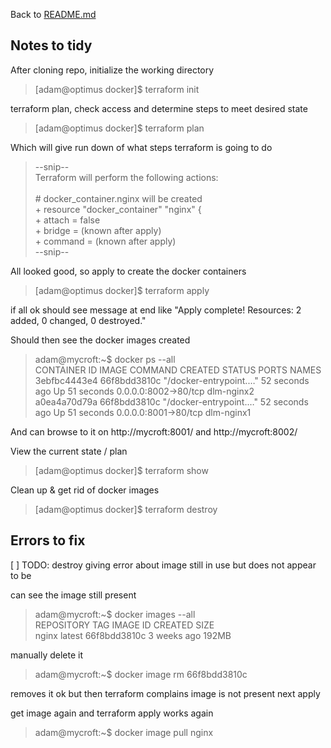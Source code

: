 Back to [README.md](README.md)

## Notes to tidy

After cloning repo, initialize the working directory

> [adam@optimus docker]$ terraform init

terraform plan, check access and determine steps to meet desired state

> [adam@optimus docker]$ terraform plan

Which will give run down of what steps terraform is going to do

> --snip--\
> Terraform will perform the following actions:\
> \
>   \# docker_container.nginx will be created\
>   \+ resource "docker_container" "nginx" \{\
>       \+ attach                                      = false\
>       \+ bridge                                      = (known after apply)\
>       \+ command                                     = (known after apply)\
> --snip--

All looked good, so apply to create the docker containers
> [adam@optimus docker]$ terraform apply

if all ok should see message at end like "Apply complete! Resources: 2 added, 0 changed, 0 destroyed."

Should then see the docker images created
> adam@mycroft:~$ docker ps --all \
> CONTAINER ID   IMAGE          COMMAND                  CREATED          STATUS          PORTS                  NAMES \
> 3ebfbc4443e4   66f8bdd3810c   "\/docker-entrypoint.…"   52 seconds ago   Up 51 seconds   0.0.0.0:8002->80\/tcp   dlm-nginx2 \
> a0ea4a70d79a   66f8bdd3810c   "\/docker-entrypoint.…"   52 seconds ago   Up 51 seconds   0.0.0.0:8001->80\/tcp   dlm-nginx1

And can browse to it on http://mycroft:8001/ and http://mycroft:8002/

View the current state / plan
> [adam@optimus docker]$ terraform show

Clean up & get rid of docker images
> [adam@optimus docker]$ terraform destroy

## Errors to fix

[ ] TODO: destroy giving error about image still in use but does not appear to be

can see the image still present

> adam@mycroft:~$ docker images --all \
> REPOSITORY   TAG       IMAGE ID       CREATED       SIZE\
> nginx        latest    66f8bdd3810c   3 weeks ago   192MB

manually delete it

> adam@mycroft:~$ docker image rm 66f8bdd3810c

removes it ok but then terraform complains image is not present next apply

get image again and terraform apply works again

> adam@mycroft:~$ docker image pull nginx

